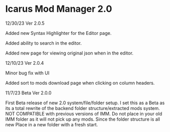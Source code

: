 # Icarus Mod Manager 2.0 

12/30/23 Ver 2.0.5

Added new Syntax Highlighter for the Editor page.

Added ability to search in the editor.

Added new page for viewing original json when in the editor.

12/10/23 Ver 2.0.4

Minor bug fix with UI

Added sort to mods download page when clicking on column headers.

11/7/23 Beta Ver 2.0.0

First Beta release of new 2.0 system/file/folder setup.
I set this as a Beta as its a total rewrite of the backend folder structure/extracted mods system.
NOT COMPATIBLE with previous versions of IMM. Do not place in your old IMM folder as it will not pick up any mods.
Since the folder structure is all new Place in a new folder with a fresh start.

